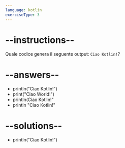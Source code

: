 ```yaml
---
language: kotlin
exerciseType: 3
---
```


# --instructions--

Quale codice genera il seguente output: `Ciao Kotlin!`?

# --answers--

- println("Ciao Kotlin!")
- print("Ciao World!")
- println(Ciao Kotlin!"
- println "Ciao Kotlin!"

# --solutions--

- println("Ciao Kotlin!")
